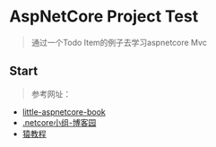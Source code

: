 # AspNetCore Project Test
> 通过一个Todo Item的例子去学习aspnetcore Mvc

## Start
> 参考网址：
* [little-aspnetcore-book](https://windsting.github.io/little-aspnetcore-book/book/)
* [.netcore小组-博客园](http://www.cnblogs.com/dotNETCoreSG)
* [猿教程](http://www.yuanjiaocheng.net/ASPNET-CORE/first.html)
